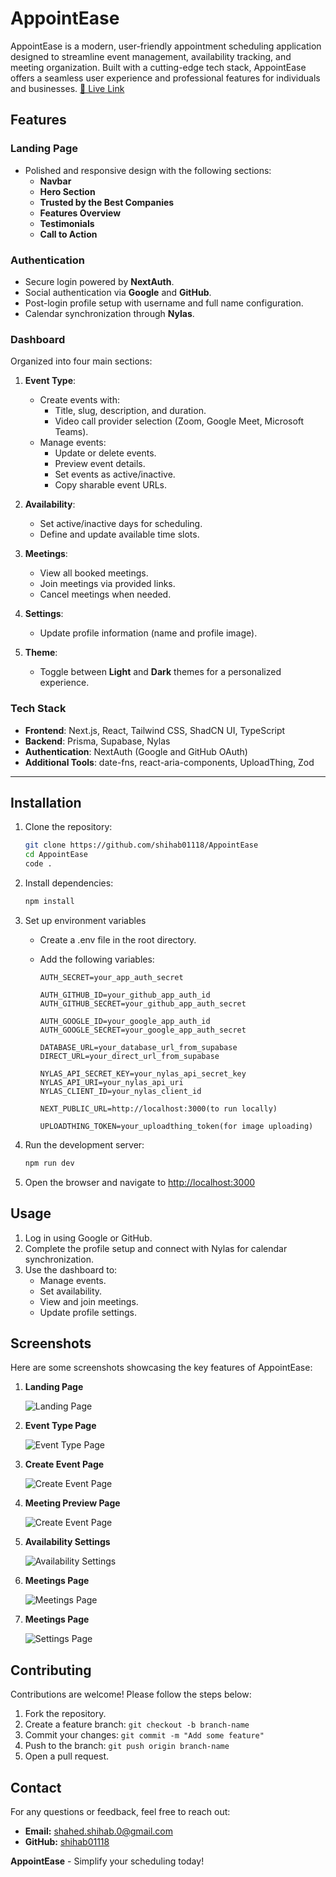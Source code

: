 # AppointEase

AppointEase is a modern, user-friendly appointment scheduling application designed to streamline event management, availability tracking, and meeting organization. Built with a cutting-edge tech stack, AppointEase offers a seamless user experience and professional features for individuals and businesses. [🔗 Live Link](https://appoint-ease-eta.vercel.app)

## Features

### Landing Page

- Polished and responsive design with the following sections:
  - **Navbar**
  - **Hero Section**
  - **Trusted by the Best Companies**
  - **Features Overview**
  - **Testimonials**
  - **Call to Action**

### Authentication

- Secure login powered by **NextAuth**.
- Social authentication via **Google** and **GitHub**.
- Post-login profile setup with username and full name configuration.
- Calendar synchronization through **Nylas**.

### Dashboard

Organized into four main sections:

1. **Event Type**:

   - Create events with:
     - Title, slug, description, and duration.
     - Video call provider selection (Zoom, Google Meet, Microsoft Teams).
   - Manage events:
     - Update or delete events.
     - Preview event details.
     - Set events as active/inactive.
     - Copy sharable event URLs.

2. **Availability**:

   - Set active/inactive days for scheduling.
   - Define and update available time slots.

3. **Meetings**:

   - View all booked meetings.
   - Join meetings via provided links.
   - Cancel meetings when needed.

4. **Settings**:

   - Update profile information (name and profile image).

5. **Theme**:
   - Toggle between **Light** and **Dark** themes for a personalized experience.

### Tech Stack

- **Frontend**: Next.js, React, Tailwind CSS, ShadCN UI, TypeScript
- **Backend**: Prisma, Supabase, Nylas
- **Authentication**: NextAuth (Google and GitHub OAuth)
- **Additional Tools**: date-fns, react-aria-components, UploadThing, Zod

---

## Installation

1. Clone the repository:

   ```bash
   git clone https://github.com/shihab01118/AppointEase
   cd AppointEase
   code .
   ```

2. Install dependencies:

   ```bash
   npm install
   ```

3. Set up environment variables

   - Create a .env file in the root directory.
   - Add the following variables:

     ```code
     AUTH_SECRET=your_app_auth_secret

     AUTH_GITHUB_ID=your_github_app_auth_id
     AUTH_GITHUB_SECRET=your_github_app_auth_secret

     AUTH_GOOGLE_ID=your_google_app_auth_id
     AUTH_GOOGLE_SECRET=your_google_app_auth_secret

     DATABASE_URL=your_database_url_from_supabase
     DIRECT_URL=your_direct_url_from_supabase

     NYLAS_API_SECRET_KEY=your_nylas_api_secret_key
     NYLAS_API_URI=your_nylas_api_uri
     NYLAS_CLIENT_ID=your_nylas_client_id

     NEXT_PUBLIC_URL=http://localhost:3000(to run locally)

     UPLOADTHING_TOKEN=your_uploadthing_token(for image uploading)
     ```

4. Run the development server:
   ```bash
   npm run dev
   ```
5. Open the browser and navigate to [http://localhost:3000](http://localhost:3000)

## Usage

1. Log in using Google or GitHub.
2. Complete the profile setup and connect with Nylas for calendar synchronization.
3. Use the dashboard to:
   - Manage events.
   - Set availability.
   - View and join meetings.
   - Update profile settings.

## Screenshots

Here are some screenshots showcasing the key features of AppointEase:

1. **Landing Page**

   ![Landing Page](public/screenshots/hero_img.png)

2. **Event Type Page**

   ![Event Type Page](public/screenshots/dashboard-empty-events.png)

3. **Create Event Page**

   ![Create Event Page](public/screenshots/dashboard-create-event.png)

4. **Meeting Preview Page**

   ![Create Event Page](public/screenshots/meeting-preview.png)

5. **Availability Settings**

   ![Availability Settings](public/screenshots/dashboard-availability.png)

6. **Meetings Page**

   ![Meetings Page](public/screenshots/dashboard-meetings.png)

7. **Meetings Page**

   ![Settings Page](public/screenshots/dashboard-settings.png)

## Contributing

Contributions are welcome! Please follow the steps below:

1. Fork the repository.
2. Create a feature branch: `git checkout -b branch-name`
3. Commit your changes: `git commit -m "Add some feature"`
4. Push to the branch: `git push origin branch-name`
5. Open a pull request.

## Contact

For any questions or feedback, feel free to reach out:

- **Email:** [shahed.shihab.0@gmail.com](shahed.shihab.0@gmail.com)
- **GitHub:** [shihab01118](https://github.com/shihab01118)

**AppointEase** - Simplify your scheduling today!
